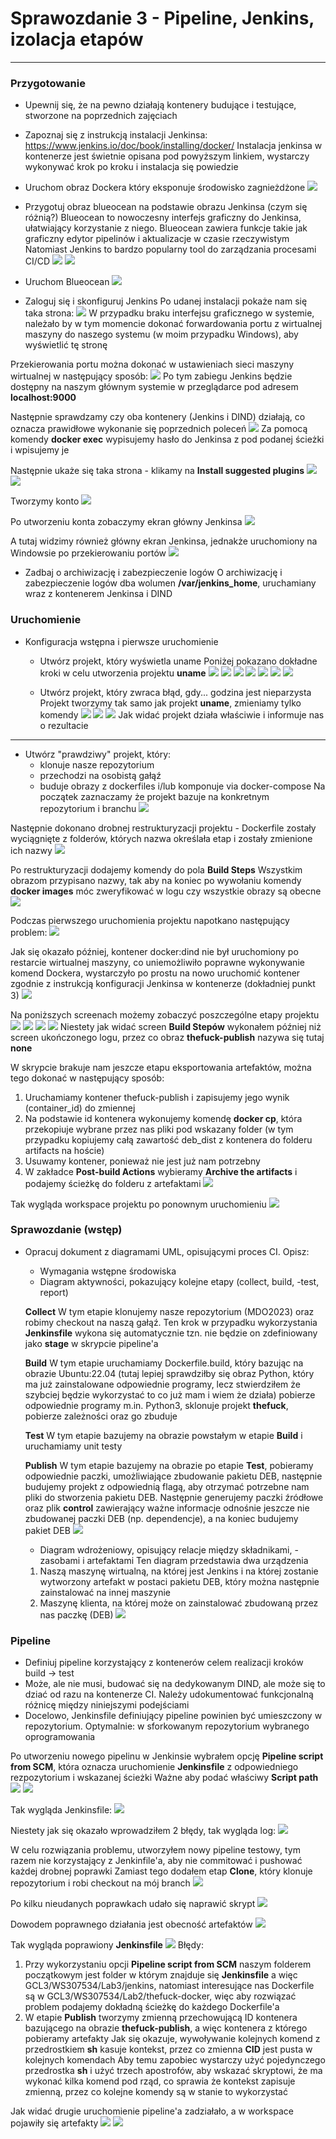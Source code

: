 # Sprawozdanie 3 - Pipeline, Jenkins, izolacja etapów
---

### Przygotowanie
- Upewnij się, że na pewno działają kontenery budujące i testujące, stworzone na poprzednich zajęciach
- Zapoznaj się z instrukcją instalacji Jenkinsa: https://www.jenkins.io/doc/book/installing/docker/
Instalacja jenkinsa w kontenerze jest świetnie opisana pod powyższym linkiem, wystarczy wykonywać krok po kroku i instalacja się powiedzie

- Uruchom obraz Dockera który eksponuje środowisko zagnieżdżone
![](./screeny/1_0_instalacja_jenkinsa.png)

- Przygotuj obraz blueocean na podstawie obrazu Jenkinsa (czym się różnią?)
Blueocean to nowoczesny interfejs graficzny do Jenkinsa, ułatwiający korzystanie z niego. Blueocean zawiera funkcje takie jak graficzny edytor pipelinów i aktualizacje w czasie rzeczywistym
Natomiast Jenkins to bardzo popularny tool do zarządzania procesami CI/CD
![](./screeny/1_2_dockerfile_jenkinsa.png)
![](./screeny/1_3_budowanie_dockerfile.png)

- Uruchom Blueocean
![](./screeny/1_4_uruchomienie.png)

- Zaloguj się i skonfiguruj Jenkins
Po udanej instalacji pokaże nam się taka strona:
![](./screeny/1_5_ekran_powitalny_jenkins.png)
W przypadku braku interfejsu graficznego w systemie, należało by w tym momencie dokonać forwardowania portu z wirtualnej maszyny do naszego systemu (w moim przypadku Windows), aby wyświetlić tę stronę

Przekierowania portu można dokonać w ustawieniach sieci maszyny wirtualnej w następujący sposób:
![](./screeny/1_11_przekierowanie_portow.png)
Po tym zabiegu Jenkins będzie dostępny na naszym głównym systemie w przeglądarce pod adresem **localhost:9000**

Następnie sprawdzamy czy oba kontenery (Jenkins i DIND) działają, co oznacza prawidłowe wykonanie się poprzednich poleceń
![](./screeny/1_6_haslo_do_jenkinsa.png)
Za pomocą komendy **docker exec** wypisujemy hasło do Jenkinsa z pod podanej ścieżki i wpisujemy je

Następnie ukaże się taka strona - klikamy na **Install suggested plugins**
![](./screeny/1_7_instalacja_pluginow.png)
![](./screeny/1_8_instalacja_pluginow.png)

Tworzymy konto
![](./screeny/1_9_tworzenie_konta.png)

Po utworzeniu konta zobaczymy ekran główny Jenkinsa
![](./screeny/1_10_ekran_powitalny_po_konfiguracji.png)

A tutaj widzimy również główny ekran Jenkinsa, jednakże uruchomiony na Windowsie po przekierowaniu portów
![](./screeny/1_12_uruchomienie_jenkinsa_na_windowsie.png)

- Zadbaj o archiwizację i zabezpieczenie logów
O archiwizację i zabezpieczenie logów dba wolumen **/var/jenkins_home**, uruchamiany wraz z kontenerem Jenkinsa i DIND

### Uruchomienie
- Konfiguracja wstępna i pierwsze uruchomienie
    - Utwórz projekt, który wyświetla uname
Poniżej pokazano dokładne kroki w celu utworzenia projektu **uname**
![](./screeny/2_0_tworzenie_uname.png)
![](./screeny/2_1_uname.png)
![](./screeny/2_2_uname.png)
![](./screeny/2_3_uname.png)
![](./screeny/2_4_uname_stworzone.png)
![](./screeny/2_5_uname_wykonane.png)
![](./screeny/2_6_uname_log.png)

    - Utwórz projekt, który zwraca błąd, gdy... godzina jest nieparzysta
Projekt tworzymy tak samo jak projekt **uname**, zmieniamy tylko komendy
![](./screeny/3_0_projekt_even_hour.png)
![](./screeny/3_1_wykonanie_evenhour.png)
![](./screeny/3_2_wykonanie_evenhour_fail.png)
Jak widać projekt działa właściwie i informuje nas o rezultacie

---

- Utwórz "prawdziwy" projekt, który:
    - klonuje nasze repozytorium
    - przechodzi na osobistą gałąź
    - buduje obrazy z dockerfiles i/lub komponuje via docker-compose
Na początek zaznaczamy że projekt bazuje na konkretnym repozytorium i branchu
![](./screeny/4_0_konfiguracja_prawdziwego_projektu.png)

Następnie dokonano drobnej restrukturyzacji projektu - Dockerfile zostały wyciągnięte z folderów, których nazwa określała etap i zostały zmienione ich nazwy
![](./screeny/4_1_przeniesienie_dockefilow.png)

Po restrukturyzacji dodajemy komendy do pola **Build Steps**
Wszystkim obrazom przypisano nazwy, tak aby na koniec po wywołaniu komendy **docker images** móc zweryfikować w logu czy wszystkie obrazy są obecne
![](./screeny/4_2_skrypt_projektu.png)

Podczas pierwszego uruchomienia projektu napotkano następujący problem:
![](./screeny/4_3_problem.png)

Jak się okazało później, kontener docker:dind nie był uruchomiony po restarcie wirtualnej maszyny, co uniemożliwiło poprawne wykonywanie komend Dockera, wystarczyło po prostu na nowo uruchomić kontener zgodnie z instrukcją konfiguracji Jenkinsa w kontenerze (dokładniej punkt 3)
![](./screeny/4_4_rozwiazanie_problemu.png)

Na poniższych screenach możemy zobaczyć poszczególne etapy projektu
![](./screeny/4_5_klonowanie.png)
![](./screeny/4_6_checkout.png)
![](./screeny/4_7_budowanie.png)
![](./screeny/4_8_finish.png)
Niestety jak widać screen **Build Stepów** wykonałem później niż screen ukończonego logu, przez co obraz **thefuck-publish** nazywa się tutaj **none**

W skrypcie brakuje nam jeszcze etapu eksportowania artefaktów, można tego dokonać w następujący sposób:
1. Uruchamiamy kontener thefuck-publish i zapisujemy jego wynik (container_id) do zmiennej
2. Na podstawie id kontenera wykonujemy komendę **docker cp**, która przekopiuje wybrane przez nas pliki pod wskazany folder (w tym przypadku kopiujemy całą zawartość deb_dist z kontenera do folderu artifacts na hoście)
3. Usuwamy kontener, ponieważ nie jest już nam potrzebny
4. W zakładce **Post-build Actions** wybieramy **Archive the artifacts** i podajemy ścieżkę do folderu z artefaktami
![](./screeny/4_9_modyfikacja_skryptu.png)

Tak wygląda workspace projektu po ponownym uruchomieniu
![](./screeny/4_10_artefakty.png)

### Sprawozdanie (wstęp)
- Opracuj dokument z diagramami UML, opisującymi proces CI. Opisz:
    - Wymagania wstępne środowiska
    - Diagram aktywności, pokazujący kolejne etapy (collect, build, -test, report)

    **Collect**
    W tym etapie klonujemy nasze repozytorium (MDO2023) oraz robimy checkout na naszą gałąź. Ten krok w przypadku wykorzystania **Jenkinsfile** wykona się automatycznie tzn. nie będzie on zdefiniowany jako **stage** w skrypcie pipeline'a

    **Build**
    W tym etapie uruchamiamy Dockerfile.build, który bazując na obrazie Ubuntu:22.04 (tutaj lepiej sprawdziłby się obraz Python, który ma już zainstalowane odpowiednie programy, lecz stwierdziłem że szybciej będzie wykorzystać to co już mam i wiem że działa) pobierze odpowiednie programy m.in. Python3, sklonuje projekt **thefuck**, pobierze zależności oraz go zbuduje

    **Test**
    W tym etapie bazujemy na obrazie powstałym w etapie **Build** i uruchamiamy unit testy

    **Publish**
    W tym etapie bazujemy na obrazie po etapie **Test**, pobieramy odpowiednie paczki, umożliwiające zbudowanie pakietu DEB, następnie budujemy projekt z odpowiednią flagą, aby otrzymać potrzebne nam pliki do stworzenia pakietu DEB. Następnie generujemy paczki źródłowe oraz plik **control** zawierający ważne informacje odnośnie jeszcze nie zbudowanej paczki DEB (np. dependencje), a na koniec budujemy pakiet DEB
![](./screeny/5_0_activity.png)

    - Diagram wdrożeniowy, opisujący relacje między składnikami, -zasobami i artefaktami
    Ten diagram przedstawia dwa urządzenia
    1. Naszą maszynę wirtualną, na której jest Jenkins i na której zostanie wytworzony artefakt w postaci pakietu DEB, który można następnie zainstalować na innej maszynie
    2. Maszynę klienta, na której może on zainstalować zbudowaną przez nas paczkę (DEB)
![](./screeny/5_1_deploy.png)

### Pipeline
- Definiuj pipeline korzystający z kontenerów celem realizacji kroków build -> test
- Może, ale nie musi, budować się na dedykowanym DIND, ale może się to dziać od razu na kontenerze CI. Należy udokumentować funkcjonalną różnicę między niniejszymi podejściami
- Docelowo, Jenkinsfile definiujący pipeline powinien być umieszczony w repozytorium. Optymalnie: w sforkowanym repozytorium wybranego oprogramowania

Po utworzeniu nowego pipelinu w Jenkinsie wybrałem opcję **Pipeline script from SCM**, która oznacza uruchomienie **Jenkinsfile** z odpowiedniego rezpozytorium i wskazanej ścieżki
Ważne aby podać właściwy **Script path**
![](./screeny/6_8_definicja_pipeline.png)
![](./screeny/6_9_definicja_pipeline_cd.png)

Tak wygląda Jenkinsfile:
![](./screeny/6_4_zly_jenkinsfile.png)

Niestety jak się okazało wprowadziłem 2 błędy, tak wygląda log:
![](./screeny/6_3_pipeline_problem.png)

W celu rozwiązania problemu, utworzyłem nowy pipeline testowy, tym razem nie korzystający z Jenkinfile'a, aby nie commitować i pushować każdej drobnej poprawki
Zamiast tego dodałem etap **Clone**, który klonuje repozytorium i robi checkout na mój branch
![](./screeny/6_0_testowy_pipeline.png)

Po kilku nieudanych poprawkach udało się naprawić skrypt
![](./screeny/6_1_testowy_wyniki.png)

Dowodem poprawnego działania jest obecność artefaktów
![](./screeny/6_2_testowy_artefakty.png)

Tak wygląda poprawiony **Jenkinsfile**
![](./screeny/6_5_poprawiony_Jenkinsfile.png)
Błędy:
1. Przy wykorzystaniu opcji **Pipeline script from SCM** naszym folderem początkowym jest folder w którym znajduje się **Jenkinsfile** a więc GCL3/WS307534/Lab3/jenkins, natomiast interesujące nas Dockerfile są w GCL3/WS307534/Lab2/thefuck-docker, więc aby rozwiązać problem podajemy dokładną ścieżkę do każdego Dockerfile'a
2. W etapie **Publish** tworzymy zmienną przechowującą ID kontenera bazującego na obrazie **thefuck-publish**, a więc kontenera z którego pobieramy artefakty
Jak się okazuje, wywoływanie kolejnych komend z przedrostkiem **sh** kasuje kontekst, przez co zmienna **CID** jest pusta w kolejnych komendach
Aby temu zapobiec wystarczy użyć pojedynczego przedrostka **sh** i użyć trzech apostrofów, aby wskazać skryptowi, że ma wykonać kilka komend pod rząd, co sprawia że kontekst zapisuje zmienną, przez co kolejne komendy są w stanie to wykorzystać

Jak widać drugie uruchomienie pipeline'a zadziałało, a w workspace pojawiły się artefakty
![](./screeny/6_6_wyniki_po_poprawie.png)
![](./screeny/6_7_artefakty_po_naprawie.png)
